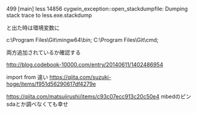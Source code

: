 499 [main] less 14856 cygwin_exception::open_stackdumpfile: Dumping stack trace to less.exe.stackdump

と出た時は環境変数に

c:\Program Files\Git\mingw64\bin;
C:\Program Files\Git\cmd;

両方追加されているか確認する

http://blog.codebook-10000.com/entry/20140611/1402486954

import from 違い
https://qiita.com/suzuki-hoge/items/f951d56290617df4279e

https://qiita.com/matsujirushi/items/c93c07ecc913c20c50e4
mbedのピンsdaとか調べなくても幸せ